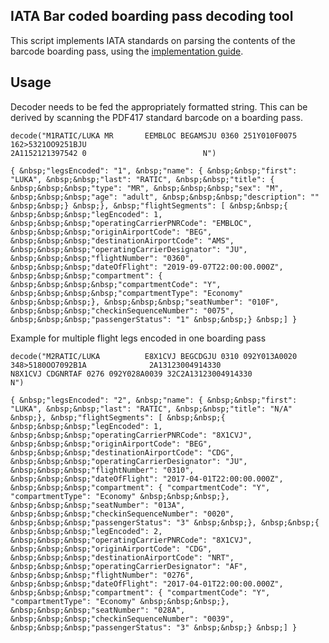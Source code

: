 ## IATA Bar coded boarding pass decoding tool

This script implements IATA standards on parsing the contents of the barcode boarding pass, using the [implementation guide](https://www.iata.org/contentassets/1dccc9ed041b4f3bbdcf8ee8682e75c4/2021_03_02-bcbp-implementation-guide-version-7-.pdf).

## Usage

Decoder needs to be fed the appropriately formatted string. This can be derived by scanning the PDF417 standard barcode on a boarding pass.

`decode("M1RATIC/LUKA MR       EEMBLOC BEGAMSJU 0360 251Y010F0075 162>5321OO9251BJU                                        2A1152121397542 0                          N")`

`
{
    &nbsp;"legsEncoded": "1",
    &nbsp;"name": {
        &nbsp;&nbsp;"first": "LUKA",
        &nbsp;&nbsp;"last": "RATIC",
        &nbsp;&nbsp;"title": {
            &nbsp;&nbsp;&nbsp;"type": "MR",
            &nbsp;&nbsp;&nbsp;"sex": "M",
            &nbsp;&nbsp;&nbsp;"age": "adult",
            &nbsp;&nbsp;&nbsp;"description": ""
        &nbsp;&nbsp;}
    &nbsp;},
    &nbsp;"flightSegments": [
        &nbsp;&nbsp;{
            &nbsp;&nbsp;&nbsp;"legEncoded": 1,
            &nbsp;&nbsp;&nbsp;"operatingCarrierPNRCode": "EMBLOC",
            &nbsp;&nbsp;&nbsp;"originAirportCode": "BEG",
            &nbsp;&nbsp;&nbsp;"destinationAirportCode": "AMS",
            &nbsp;&nbsp;&nbsp;"operatingCarrierDesignator": "JU",
            &nbsp;&nbsp;&nbsp;"flightNumber": "0360",
            &nbsp;&nbsp;&nbsp;"dateOfFlight": "2019-09-07T22:00:00.000Z",
            &nbsp;&nbsp;&nbsp;"compartment": {
                &nbsp;&nbsp;&nbsp;&nbsp;"compartmentCode": "Y",
                &nbsp;&nbsp;&nbsp;&nbsp;"compartmentType": "Economy"
            &nbsp;&nbsp;&nbsp;},
            &nbsp;&nbsp;&nbsp;"seatNumber": "010F",
            &nbsp;&nbsp;&nbsp;"checkinSequenceNumber": "0075",
            &nbsp;&nbsp;&nbsp;"passengerStatus": "1"
        &nbsp;&nbsp;}
    &nbsp;]
}
`

Example for multiple flight legs encoded in one boarding pass

`decode("M2RATIC/LUKA          E8X1CVJ BEGCDGJU 0310 092Y013A0020 348>5180OO7092B1A              2A13123004914330                           N8X1CVJ CDGNRTAF 0276 092Y028A0039 32C2A13123004914330                           N")`

`
{
    &nbsp;"legsEncoded": "2",
    &nbsp;"name": {
        &nbsp;&nbsp;"first": "LUKA",
        &nbsp;&nbsp;"last": "RATIC",
        &nbsp;&nbsp;"title": "N/A"
    &nbsp;},
    &nbsp;"flightSegments": [
        &nbsp;&nbsp;{
            &nbsp;&nbsp;&nbsp;"legEncoded": 1,
            &nbsp;&nbsp;&nbsp;"operatingCarrierPNRCode": "8X1CVJ",
            &nbsp;&nbsp;&nbsp;"originAirportCode": "BEG",
            &nbsp;&nbsp;&nbsp;"destinationAirportCode": "CDG",
            &nbsp;&nbsp;&nbsp;"operatingCarrierDesignator": "JU",
            &nbsp;&nbsp;&nbsp;"flightNumber": "0310",
            &nbsp;&nbsp;&nbsp;"dateOfFlight": "2017-04-01T22:00:00.000Z",
            &nbsp;&nbsp;&nbsp;"compartment": {
                "compartmentCode": "Y",
                "compartmentType": "Economy"
            &nbsp;&nbsp;&nbsp;},
            &nbsp;&nbsp;&nbsp;"seatNumber": "013A",
            &nbsp;&nbsp;&nbsp;"checkinSequenceNumber": "0020",
            &nbsp;&nbsp;&nbsp;"passengerStatus": "3"
        &nbsp;&nbsp;},
        &nbsp;&nbsp;{
            &nbsp;&nbsp;&nbsp;"legEncoded": 2,
            &nbsp;&nbsp;&nbsp;"operatingCarrierPNRCode": "8X1CVJ",
            &nbsp;&nbsp;&nbsp;"originAirportCode": "CDG",
            &nbsp;&nbsp;&nbsp;"destinationAirportCode": "NRT",
            &nbsp;&nbsp;&nbsp;"operatingCarrierDesignator": "AF",
            &nbsp;&nbsp;&nbsp;"flightNumber": "0276",
            &nbsp;&nbsp;&nbsp;"dateOfFlight": "2017-04-01T22:00:00.000Z",
            &nbsp;&nbsp;&nbsp;"compartment": {
                "compartmentCode": "Y",
                "compartmentType": "Economy"
            &nbsp;&nbsp;&nbsp;},
            &nbsp;&nbsp;&nbsp;"seatNumber": "028A",
            &nbsp;&nbsp;&nbsp;"checkinSequenceNumber": "0039",
            &nbsp;&nbsp;&nbsp;"passengerStatus": "3"
        &nbsp;&nbsp;}
    &nbsp;]
}
`